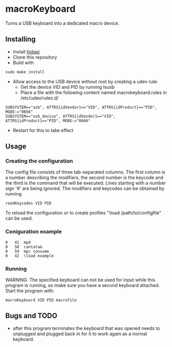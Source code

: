 # macroKeyboard
Turns a USB keyboard into a dedicated macro device. 

## Installing

- Install [hidapi](https://github.com/libusb/hidapi)
- Clone this repository
- Build with
```
sudo make install
```
- Allow access to the USB device without root by creating a udev rule:
  - Get the device VID and PID by running lsusb
  - Place a file with the following content named macrokeyboard.rules in /etc/udev/rules.d/
```
SUBSYSTEM=="usb", ATTRS{idVendor}=="VID", ATTRS{idProduct}=="PID", MODE:="0666"
SUBSYSTEM=="usb_device", ATTRS{idVendor}=="VID", ATTRS{idProduct}=="PID", MODE:="0666"
```
  - Restart for this to take effect

## Usage

### Creating the configuration

The config file consists of three tab-separated columns. The first column is a number describing the modifiers, the second number is the keycode and the third is the command that will be executed. Lines starting with a number sign '#' are being ignored.  The modifiers and keycodes can be obtained by running
```
readKeycodes VID PID
```
To reload the configuration or to create profiles "\load /path/to/configfile" can be used.

### Coniguration example

```
0	41	mpd
0	58	cantata&
0	59	mpc consume
0	42	\load example
```

### Running

WARNING: The specified keyboard can not be used for input while this program is running, so make sure you have a second keyboard attached.
Start the program with:
```
macroKeyboard VID PID macrofile
```

## Bugs and TODO

- after this program terminates the keyboard that was opened needs to unplugged and plugged back in for it to work again as a normal keyboard.
